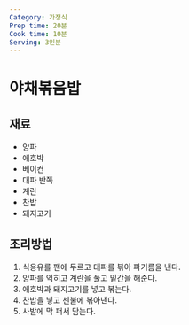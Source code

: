 ```yaml
---
Category: 가정식
Prep time: 20분
Cook time: 10분
Serving: 3인분
---
```


# 야채볶음밥

## 재료
 * 양파
 * 애호박
 * 베이컨
 * 대파 반쪽
 * 계란
 * 찬밥
 * 돼지고기

## 조리방법
1. 식용유를 팬에 두르고 대파를 볶아 파기름을 낸다.
2. 양파를 익히고 계란을 풀고 밑간을 해준다.
3. 애호박과 돼지고기를 넣고 볶는다.
4. 찬밥을 넣고 센불에 볶아낸다.
5. 사발에 막 퍼서 담는다.